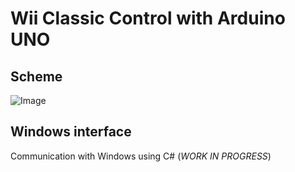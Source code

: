 # Wii Classic Control with Arduino UNO
## Scheme
![Image](https://github.com/MickTK/ArduinoClassicControl/blob/main/scheme.png)
## Windows interface
Communication with Windows using C# (_WORK IN PROGRESS_)

